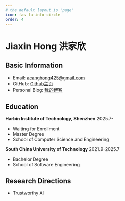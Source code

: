 ```yaml
---
# the default layout is 'page'
icon: fas fa-info-circle
order: 4
---
```


<!-- > Add Markdown syntax content to file `_tabs/about.md`{: .filepath } and it will show up on this page.
{: .prompt-tip } -->

# Jiaxin Hong 洪家欣

## Basic Information

- Email:   acanghong425@gmail.com
- GitHub:   [Github主页](https://github.com/acang425)
- Personal Blog:  [我的博客](https://acang425.github.io/)

## Education

**Harbin Institute of Technology, Shenzhen** 2025.7-

- Waiting for Enrollment
- Master Degree
- School of Computer Science and Engineering


**South China University of Technology** 2021.9-2025.7

- Bachelor Degree
- School of Software Engineering

## Research Directions

- Trustworthy AI